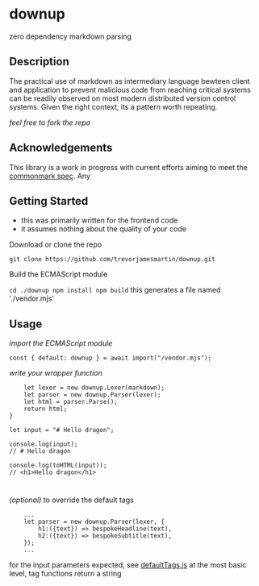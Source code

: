 # downup

zero dependency markdown parsing

## Description

The practical use of markdown as intermediary language bewteen client and application to prevent malicious code from reaching critical systems can be readily observed on most modern distributed version control systems. Given the right context, its a pattern worth repeating. 

_feel free to fork the repo_

## Acknowledgements

This library is a work in progress with current efforts aiming to meet the [commonmark spec](https://spec.commonmark.org/). Any 


## Getting Started

- this was primarily written for the frontend code
- it assumes nothing about the quality of your code

Download or clone the repo

`git clone https://github.com/trevorjamesmartin/downup.git`

Build the ECMAScript module

`cd ./downup
npm install
npm build`
this generates a file named './vendor.mjs'

## Usage

_import the ECMAScript module_

`const { default: downup } = await import("/vendor.mjs");`

_write your wrapper function_

```function toHTML(markdown) {
    let lexer = new downup.Lexer(markdown);
    let parser = new downup.Parser(lexer);
    let html = parser.Parse();
    return html;
}

let input = "# Hello dragon";

console.log(input);
// # Hello dragon

console.log(toHTML(input));
// <h1>Hello dragon</h1>
```
#

_(optional)_ to override the default tags
```
    ...
    let parser = new downup.Parser(lexer, {
        h1:({text}) => bespokeHeadline(text),
        h2:({text}) => bespokeSubtitle(text),
    });
    ...
```

for the input parameters expected, see [defaultTags.js](./defaultTags.js)
at the most basic level, tag functions return a string

